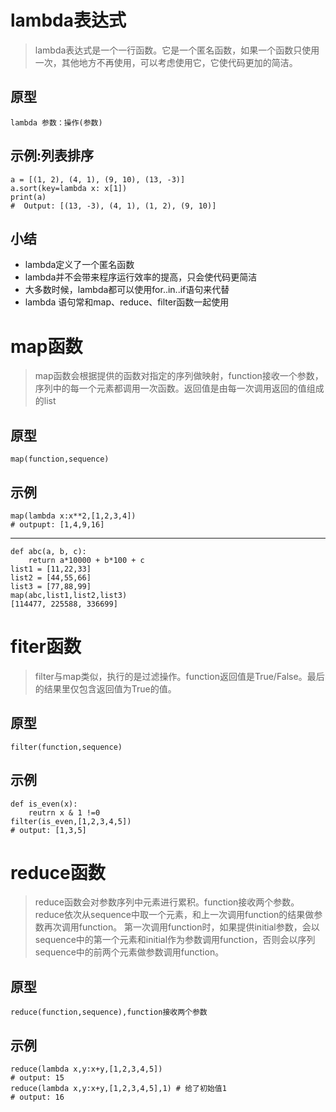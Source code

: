 # lambda表达式
> lambda表达式是一个一行函数。它是一个匿名函数，如果一个函数只使用一次，其他地方不再使用，可以考虑使用它，它使代码更加的简洁。
## 原型
    lambda 参数：操作(参数)
## 示例:列表排序
    a = [(1, 2), (4, 1), (9, 10), (13, -3)]
    a.sort(key=lambda x: x[1])
    print(a)
    #  Output: [(13, -3), (4, 1), (1, 2), (9, 10)]
## 小结
* lambda定义了一个匿名函数
* lambda并不会带来程序运行效率的提高，只会使代码更简洁
* 大多数时候，lambda都可以使用for..in..if语句来代替
* lambda 语句常和map、reduce、filter函数一起使用
# map函数
> map函数会根据提供的函数对指定的序列做映射，function接收一个参数，序列中的每一个元素都调用一次函数。返回值是由每一次调用返回的值组成的list
## 原型
    map(function,sequence)
## 示例
    map(lambda x:x**2,[1,2,3,4])
    # outpupt: [1,4,9,16]
***
    def abc(a, b, c):
        return a*10000 + b*100 + c
    list1 = [11,22,33]
    list2 = [44,55,66]
    list3 = [77,88,99]
    map(abc,list1,list2,list3)
    [114477, 225588, 336699]
# fiter函数
> filter与map类似，执行的是过滤操作。function返回值是True/False。最后的结果里仅包含返回值为True的值。
## 原型
    filter(function,sequence)
## 示例
    def is_even(x):
        reutrn x & 1 !=0
    filter(is_even,[1,2,3,4,5])
    # output: [1,3,5]
# reduce函数
> reduce函数会对参数序列中元素进行累积。function接收两个参数。reduce依次从sequence中取一个元素，和上一次调用function的结果做参数再次调用function。
第一次调用function时，如果提供initial参数，会以sequence中的第一个元素和initial作为参数调用function，否则会以序列sequence中的前两个元素做参数调用function。
## 原型
    reduce(function,sequence),function接收两个参数
## 示例
    reduce(lambda x,y:x+y,[1,2,3,4,5])
    # output: 15
    reduce(lambda x,y:x+y,[1,2,3,4,5],1) # 给了初始值1
    # output: 16
   
